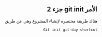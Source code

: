 <div dir = "rtl">


## الأمر git init جزء 2

هناك طريقة مختصره لإنشاء المشروع وهي عن طريق
```c#
Git init git-day-shortcut
```
</div>
